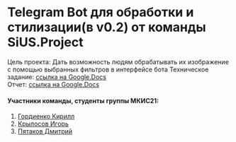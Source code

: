 # Telegram Bot для обработки и стилизации(в v0.2) от команды SiUS.Project
Цель проекта: Дать возможность людям обрабатывать их изображение с помощью выбранных фильтров в интерфейсе бота
Техническое задание: [ссылка на Google.Docs](https://docs.google.com/document/d/1shOYLaXHshp9EgL5kw7tha0iFfXig3wc/edit)  
Отчет: [ссылка на Google.Docs](https://docs.google.com/document/d/15S9r-M05tnoPMe8i-QwRQDKkfYbFcMQi/edit)  

#### Участники команды, студенты группы МКИС21:
1. [Гордиенко Кирилл](https://github.com/k1dobu3)
2. [Крылосов Игорь](https://github.com/ygriks)
3. [Пятаков Дмитрий](https://github.com/Dllpi)
